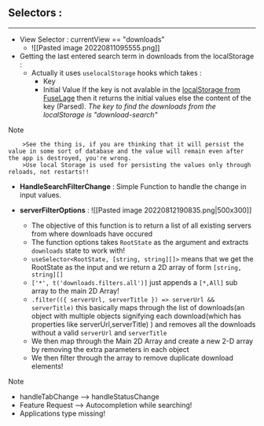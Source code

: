 ## Selectors : 
---
- View Selector : currentView == "downloads"
	- ![[Pasted image 20220811095555.png]]
- Getting the last entered search term in downloads from the localStorage : 
	- Actually it uses  `uselocalStorage`  hooks which takes :
		- Key
		- Initial Value
		If the key is not avalable in the [localStorage from FuseLage](https://github.com/RocketChat/fuselage/commit/7c9a92046f5d7bd01ea9f421470333785ba97ee2#diff-35e24ab2605eda2a9b2c4a039a375a6a0195d9d5e6dd28bc53fc90def1201082) then it returns the initial values else the content of the key (Parsed).
		*The key to find the downloads from the localStorage is "download-search"*
>[!Note]
		>See the thing is, if you are thinking that it will persist the value in some sort of database and the value will remain even after the app is destroyed, you're wrong.
		>Use local Storage is used for persisting the values only through reloads, not restarts!!
- **HandleSearchFilterChange** : Simple Function to handle the change in input values.

- **serverFilterOptions** : 
	![[Pasted image 20220812190835.png|500x300]]
	- The objective of this function is to return a list of all existing servers from where downloads have occured
	- The function options takes `RootState` as the argument and extracts `downloads` state to work with! 
	- `useSelector<RootState, [string, string][]>`  means that we get the RootState as the input and we return a 2D array of form `[string, string][]`
	- `['*', t('downloads.filters.all')]` just appends a `[*,All]` sub array to the main 2D Array!
	- `.filter(({ serverUrl, serverTitle }) => serverUrl && serverTitle)` this basically maps through the list of downloads(an object with multiple objects signifying each download(which has properties like serverUrl,serverTitle) ) and removes all the downloads without a valid `serverUrl` and `serverTitle` 
	- We then map through the Main 2D Array and create a new 2-D array by removing the extra parameters in each object 
	- We then filter through the array to remove duplicate download elements!

> [!NOTE]
> - handleTabChange --> handleStatusChange
> - Feature Request --> Autocompletion while searching!
> - Applications type missing!

